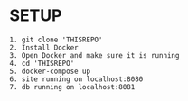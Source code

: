 # SETUP
    1. git clone 'THISREPO'
    2. Install Docker
    3. Open Docker and make sure it is running
    4. cd 'THISREPO'
    5. docker-compose up
    6. site running on localhost:8080
    7. db running on localhost:8081
